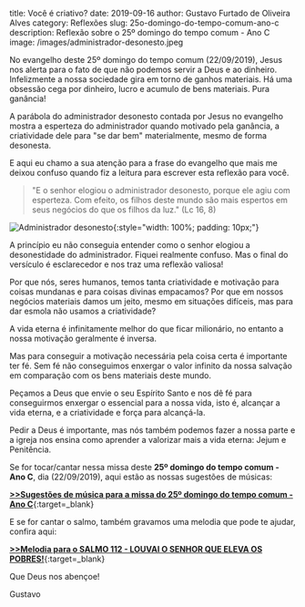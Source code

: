 title: Você é criativo?
date: 2019-09-16
author: Gustavo Furtado de Oliveira Alves
category: Reflexões
slug: 25o-domingo-do-tempo-comum-ano-c
description: Reflexão sobre o 25º domingo do tempo comum - Ano C
image: /images/administrador-desonesto.jpeg

No evangelho deste 25º domingo do tempo comum (22/09/2019), Jesus nos alerta para o fato de que não podemos servir a Deus e ao dinheiro.
Infelizmente a nossa sociedade gira em torno de ganhos materiais.
Há uma obsessão cega por dinheiro, lucro e acumulo de bens materiais. Pura ganância!

A parábola do administrador desonesto contada por Jesus no evangelho
mostra a esperteza do administrador quando motivado pela ganância,
a criatividade dele para "se dar bem" materialmente, mesmo de forma desonesta.

E aqui eu chamo a sua atenção para a frase do evangelho que mais me deixou confuso
quando fiz a leitura para escrever esta reflexão para você.

> "E o senhor elogiou o administrador desonesto,
porque ele agiu com esperteza.
Com efeito, os filhos deste mundo
são mais espertos em seus negócios
do que os filhos da luz." (Lc 16, 8)

![Administrador desonesto](/images/administrador-desonesto.jpeg){:style="width: 100%; padding: 10px;"}

A princípio eu não conseguia entender como o senhor elogiou a desonestidade do administrador.
Fiquei realmente confuso. Mas o final do versículo é esclarecedor e nos traz uma reflexão valiosa!

Por que nós, seres humanos, temos tanta criatividade e motivação para coisas mundanas
e para coisas divinas empacamos? Por que em nossos negócios materiais damos um jeito,
mesmo em situações difíceis, mas para dar esmola não usamos a criatividade?

A vida eterna é infinitamente melhor do que ficar milionário, no entanto a nossa motivação geralmente é inversa.

Mas para conseguir a motivação necessária pela coisa certa é importante ter fé.
Sem fé não conseguimos enxergar o valor infinito da nossa salvação em comparação com os bens materiais deste mundo.

Peçamos a Deus que envie o seu Espírito Santo e nos dê fé para conseguirmos enxergar o essencial para a nossa vida,
isto é, alcançar a vida eterna, e a criatividade e força para alcançá-la.

Pedir a Deus é importante, mas nós também podemos fazer a nossa parte e a igreja nos ensina como aprender a valorizar mais a vida eterna: Jejum e Penitência.


Se for tocar/cantar nessa missa deste **25º domingo do tempo comum - Ano C**, dia (22/09/2019),
aqui estão as nossas sugestões de músicas:

[**>>Sugestões de música para a missa do 25º domingo do tempo comum - Ano C**](https://musicasparamissa.com.br/sugestoes-para/25o-domingo-do-tempo-comum-ano-c/){:target=\_blank}

E se for cantar o salmo, também gravamos uma melodia que pode te ajudar, confira aqui:

[**>>Melodia para o SALMO 112 - LOUVAI O SENHOR QUE ELEVA OS POBRES!**](https://musicasparamissa.com.br/musica/salmo-112-louvai-o-senhor-que-eleva-os-pobres/){:target=\_blank}

Que Deus nos abençoe!

Gustavo
